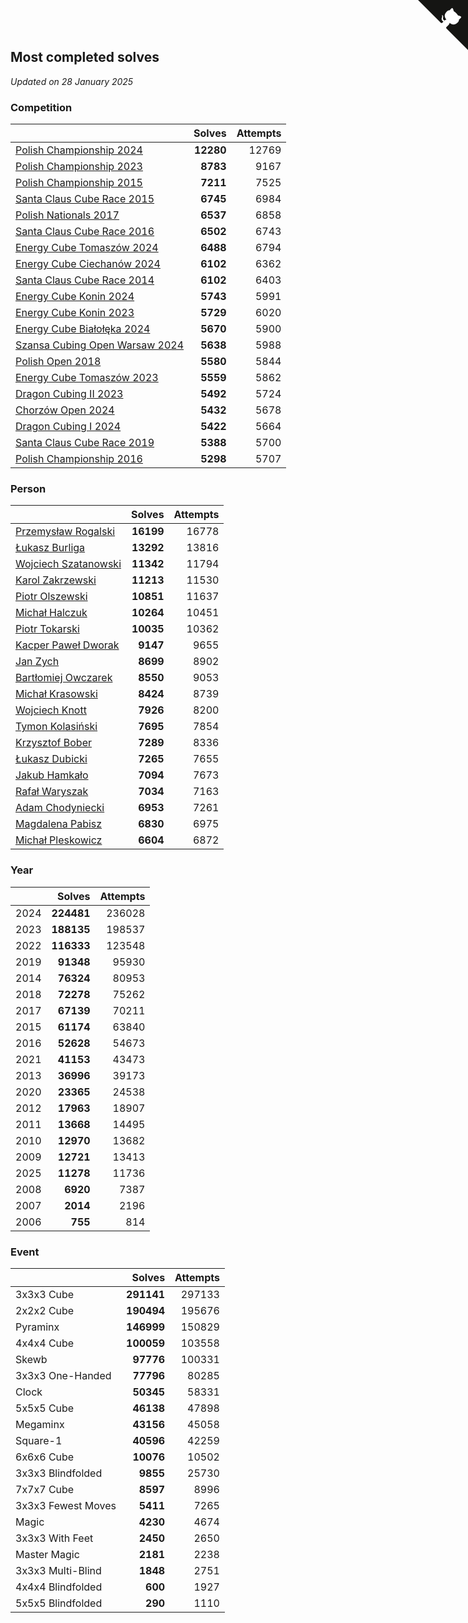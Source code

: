 ## Most completed solves

*Updated on 28 January 2025*


### Competition

|  | Solves | Attempts |
| :--- | ---: | ---: |
| [Polish Championship 2024](https://www.worldcubeassociation.org/competitions/PolishChampionship2024) | **12280** | 12769 |
| [Polish Championship 2023](https://www.worldcubeassociation.org/competitions/PolishChampionship2023) | **8783** | 9167 |
| [Polish Championship 2015](https://www.worldcubeassociation.org/competitions/PolishChampionship2015) | **7211** | 7525 |
| [Santa Claus Cube Race 2015](https://www.worldcubeassociation.org/competitions/SantaClausCubeRace2015) | **6745** | 6984 |
| [Polish Nationals 2017](https://www.worldcubeassociation.org/competitions/PolishNationals2017) | **6537** | 6858 |
| [Santa Claus Cube Race 2016](https://www.worldcubeassociation.org/competitions/SantaClausCubeRace2016) | **6502** | 6743 |
| [Energy Cube Tomaszów 2024](https://www.worldcubeassociation.org/competitions/EnergyCubeTomaszowMazowiecki2024) | **6488** | 6794 |
| [Energy Cube Ciechanów 2024](https://www.worldcubeassociation.org/competitions/EnergyCubeCiechanow2024) | **6102** | 6362 |
| [Santa Claus Cube Race 2014](https://www.worldcubeassociation.org/competitions/SantaClausRace2014) | **6102** | 6403 |
| [Energy Cube Konin 2024](https://www.worldcubeassociation.org/competitions/EnergyCubeKonin2024) | **5743** | 5991 |
| [Energy Cube Konin 2023](https://www.worldcubeassociation.org/competitions/EnergyCubeKonin2023) | **5729** | 6020 |
| [Energy Cube Białołęka 2024](https://www.worldcubeassociation.org/competitions/EnergyCubeBialoleka2024) | **5670** | 5900 |
| [Szansa Cubing Open Warsaw 2024](https://www.worldcubeassociation.org/competitions/SzansaCubingOpenWarsaw2024) | **5638** | 5988 |
| [Polish Open 2018](https://www.worldcubeassociation.org/competitions/PolishOpen2018) | **5580** | 5844 |
| [Energy Cube Tomaszów 2023](https://www.worldcubeassociation.org/competitions/EnergyCubeTomaszowMazowiecki2023) | **5559** | 5862 |
| [Dragon Cubing II 2023](https://www.worldcubeassociation.org/competitions/DragonCubingII2023) | **5492** | 5724 |
| [Chorzów Open 2024](https://www.worldcubeassociation.org/competitions/ChorzowOpen2024) | **5432** | 5678 |
| [Dragon Cubing I 2024](https://www.worldcubeassociation.org/competitions/DragonCubingI2024) | **5422** | 5664 |
| [Santa Claus Cube Race 2019](https://www.worldcubeassociation.org/competitions/SantaClausCubeRace2019) | **5388** | 5700 |
| [Polish Championship 2016](https://www.worldcubeassociation.org/competitions/PolishChampionship2016) | **5298** | 5707 |

### Person

|  | Solves | Attempts |
| :--- | ---: | ---: |
| [Przemysław Rogalski](https://www.worldcubeassociation.org/persons/2013ROGA02) | **16199** | 16778 |
| [Łukasz Burliga](https://www.worldcubeassociation.org/persons/2013BURL01) | **13292** | 13816 |
| [Wojciech Szatanowski](https://www.worldcubeassociation.org/persons/2011SZAT01) | **11342** | 11794 |
| [Karol Zakrzewski](https://www.worldcubeassociation.org/persons/2014ZAKR01) | **11213** | 11530 |
| [Piotr Olszewski](https://www.worldcubeassociation.org/persons/2013OLSZ02) | **10851** | 11637 |
| [Michał Halczuk](https://www.worldcubeassociation.org/persons/2006HALC01) | **10264** | 10451 |
| [Piotr Tokarski](https://www.worldcubeassociation.org/persons/2013TOKA01) | **10035** | 10362 |
| [Kacper Paweł Dworak](https://www.worldcubeassociation.org/persons/2020DWOR01) | **9147** | 9655 |
| [Jan Zych](https://www.worldcubeassociation.org/persons/2014ZYCH01) | **8699** | 8902 |
| [Bartłomiej Owczarek](https://www.worldcubeassociation.org/persons/2013OWCZ01) | **8550** | 9053 |
| [Michał Krasowski](https://www.worldcubeassociation.org/persons/2013KRAS02) | **8424** | 8739 |
| [Wojciech Knott](https://www.worldcubeassociation.org/persons/2011KNOT01) | **7926** | 8200 |
| [Tymon Kolasiński](https://www.worldcubeassociation.org/persons/2016KOLA02) | **7695** | 7854 |
| [Krzysztof Bober](https://www.worldcubeassociation.org/persons/2013BOBE01) | **7289** | 8336 |
| [Łukasz Dubicki](https://www.worldcubeassociation.org/persons/2018DUBI01) | **7265** | 7655 |
| [Jakub Hamkało](https://www.worldcubeassociation.org/persons/2018HAMK01) | **7094** | 7673 |
| [Rafał Waryszak](https://www.worldcubeassociation.org/persons/2013WARY01) | **7034** | 7163 |
| [Adam Chodyniecki](https://www.worldcubeassociation.org/persons/2017CHOD02) | **6953** | 7261 |
| [Magdalena Pabisz](https://www.worldcubeassociation.org/persons/2017PABI01) | **6830** | 6975 |
| [Michał Pleskowicz](https://www.worldcubeassociation.org/persons/2009PLES01) | **6604** | 6872 |

### Year

|  | Solves | Attempts |
| :--- | ---: | ---: |
| 2024 | **224481** | 236028 |
| 2023 | **188135** | 198537 |
| 2022 | **116333** | 123548 |
| 2019 | **91348** | 95930 |
| 2014 | **76324** | 80953 |
| 2018 | **72278** | 75262 |
| 2017 | **67139** | 70211 |
| 2015 | **61174** | 63840 |
| 2016 | **52628** | 54673 |
| 2021 | **41153** | 43473 |
| 2013 | **36996** | 39173 |
| 2020 | **23365** | 24538 |
| 2012 | **17963** | 18907 |
| 2011 | **13668** | 14495 |
| 2010 | **12970** | 13682 |
| 2009 | **12721** | 13413 |
| 2025 | **11278** | 11736 |
| 2008 | **6920** | 7387 |
| 2007 | **2014** | 2196 |
| 2006 | **755** | 814 |

### Event

|  | Solves | Attempts |
| :--- | ---: | ---: |
| 3x3x3 Cube | **291141** | 297133 |
| 2x2x2 Cube | **190494** | 195676 |
| Pyraminx | **146999** | 150829 |
| 4x4x4 Cube | **100059** | 103558 |
| Skewb | **97776** | 100331 |
| 3x3x3 One-Handed | **77796** | 80285 |
| Clock | **50345** | 58331 |
| 5x5x5 Cube | **46138** | 47898 |
| Megaminx | **43156** | 45058 |
| Square-1 | **40596** | 42259 |
| 6x6x6 Cube | **10076** | 10502 |
| 3x3x3 Blindfolded | **9855** | 25730 |
| 7x7x7 Cube | **8597** | 8996 |
| 3x3x3 Fewest Moves | **5411** | 7265 |
| Magic | **4230** | 4674 |
| 3x3x3 With Feet | **2450** | 2650 |
| Master Magic | **2181** | 2238 |
| 3x3x3 Multi-Blind | **1848** | 2751 |
| 4x4x4 Blindfolded | **600** | 1927 |
| 5x5x5 Blindfolded | **290** | 1110 |


<a href="https://github.com/maxidragon/wca_statistics_pl" class="github-corner" aria-label="View source on Github"><svg width="80" height="80" viewBox="0 0 250 250" style="fill:#151513; color:#fff; position: absolute; top: 0; border: 0; right: 0;" aria-hidden="true"><path d="M0,0 L115,115 L130,115 L142,142 L250,250 L250,0 Z"></path><path d="M128.3,109.0 C113.8,99.7 119.0,89.6 119.0,89.6 C122.0,82.7 120.5,78.6 120.5,78.6 C119.2,72.0 123.4,76.3 123.4,76.3 C127.3,80.9 125.5,87.3 125.5,87.3 C122.9,97.6 130.6,101.9 134.4,103.2" fill="currentColor" style="transform-origin: 130px 106px;" class="octo-arm"></path><path d="M115.0,115.0 C114.9,115.1 118.7,116.5 119.8,115.4 L133.7,101.6 C136.9,99.2 139.9,98.4 142.2,98.6 C133.8,88.0 127.5,74.4 143.8,58.0 C148.5,53.4 154.0,51.2 159.7,51.0 C160.3,49.4 163.2,43.6 171.4,40.1 C171.4,40.1 176.1,42.5 178.8,56.2 C183.1,58.6 187.2,61.8 190.9,65.4 C194.5,69.0 197.7,73.2 200.1,77.6 C213.8,80.2 216.3,84.9 216.3,84.9 C212.7,93.1 206.9,96.0 205.4,96.6 C205.1,102.4 203.0,107.8 198.3,112.5 C181.9,128.9 168.3,122.5 157.7,114.1 C157.9,116.9 156.7,120.9 152.7,124.9 L141.0,136.5 C139.8,137.7 141.6,141.9 141.8,141.8 Z" fill="currentColor" class="octo-body"></path></svg></a><style>.github-corner:hover .octo-arm{animation:octocat-wave 560ms ease-in-out}@keyframes octocat-wave{0%,100%{transform:rotate(0)}20%,60%{transform:rotate(-25deg)}40%,80%{transform:rotate(10deg)}}@media (max-width:500px){.github-corner:hover .octo-arm{animation:none}.github-corner .octo-arm{animation:octocat-wave 560ms ease-in-out}}</style>
